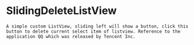 SlidingDeleteListView
=====================

    A simple custom ListView, sliding left will show a button, click this button to delete current select item of listview. Reference to the application QQ which was released by Tencent Inc.
